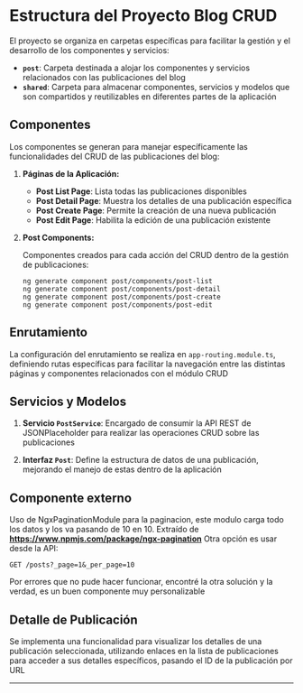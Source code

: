 # Estructura del Proyecto Blog CRUD

El proyecto se organiza en carpetas específicas para facilitar la gestión y el desarrollo de los componentes y servicios:

- **`post`**: Carpeta destinada a alojar los componentes y servicios relacionados con las publicaciones del blog
- **`shared`**: Carpeta para almacenar componentes, servicios y modelos que son compartidos y reutilizables en diferentes partes de la aplicación

## Componentes

Los componentes se generan para manejar específicamente las funcionalidades del CRUD de las publicaciones del blog:

1. **Páginas de la Aplicación:**

    - **Post List Page**: Lista todas las publicaciones disponibles
    - **Post Detail Page**: Muestra los detalles de una publicación específica
    - **Post Create Page**: Permite la creación de una nueva publicación
    - **Post Edit Page**: Habilita la edición de una publicación existente

2. **Post Components:** 

    Componentes creados para cada acción del CRUD dentro de la gestión de publicaciones:
    ```
    ng generate component post/components/post-list
    ng generate component post/components/post-detail
    ng generate component post/components/post-create
    ng generate component post/components/post-edit
    ```

## Enrutamiento

La configuración del enrutamiento se realiza en `app-routing.module.ts`, definiendo rutas específicas para facilitar la navegación entre las distintas páginas y componentes relacionados con el módulo CRUD

## Servicios y Modelos

1. **Servicio `PostService`**: Encargado de consumir la API REST de JSONPlaceholder para realizar las operaciones CRUD sobre las publicaciones

2. **Interfaz `Post`**: Define la estructura de datos de una publicación, mejorando el manejo de estas dentro de la aplicación

## Componente externo

Uso de NgxPaginationModule para la paginacion, este modulo carga todo los datos y los va pasando de 10 en 10. Extraído de **https://www.npmjs.com/package/ngx-pagination**
Otra opción es usar desde la API:

```
GET /posts?_page=1&_per_page=10
```

Por errores que no pude hacer funcionar, encontré la otra solución y la verdad, es un buen componente muy personalizable

## Detalle de Publicación

Se implementa una funcionalidad para visualizar los detalles de una publicación seleccionada, utilizando enlaces en la lista de publicaciones para acceder a sus detalles específicos, pasando el ID de la publicación por URL


---